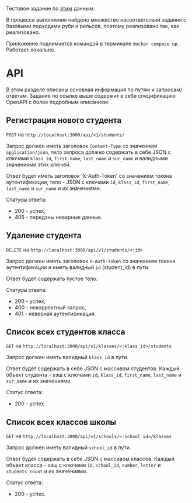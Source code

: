 Тестовое задание по [этим](https://github.com/uchiru/internship-api-schema-task) данным.

В процессе выполнения найдено множество несоответствий задания с базовыми подходами руби и рельсов, поэтому реализовано так, как реализовано.

Приложение поднимается командой в терминале `docker compose up`. Работает локально.

# API

В этом разделе описаны основная информация по путям и запросам/ответам. Задание по ссылке выше содержит в себе спецификацию OpenAPI с более подробным описанием.

## Регистрация нового студента

`POST` на `http://localhost:3000/api/v1/students/`

Запрос должен иметь заголовок `Content-Type` со значением `application/json`, тело запроса должно содержать в себе JSON с ключами `klass_id`, `first_name`, `last_name` и `sur_name` и валидными значениями этих ключей.

Ответ будет иметь заголовок 'X-Auth-Token' со значением токена аутентификации, тело - JSON с ключами `id`, `klass_id`, `first_name`, `last_name` и `sur_name` и их значениями.

Статусы ответа:
- 200 - успех,
- 405 - переданы неверные данные.

## Удаление студента

`DELETE` на `http://localhost:3000/api/v1/students/<:id>`

Запрос должен иметь заголовок `X-Auth-Token` со значением токена аутентификации и иметь валидный `id` (student_id) в пути.

Ответ будет содержать пустое тело.

Статусы ответа:
- 200 - успех,
- 400 - некорректный запрос,
- 401 - неверная аутентификация.

## Список всех студентов класса

`GET` на `http://localhost:3000/api/v1/klasses/<:klass_id>/students`

Запрос должен иметь валидный `klass_id` в пути.

Ответ будет содержать в себе JSON с массивом студентов. Каждый объект студента - хэш с ключами `id`, `klass_id`, `first_name`, `last_name` и `sur_name` и их значениями.

Статус ответа:
- 200 - успех.

## Список всех классов школы

`GET` на `http://localhost:3000/api/v1/schools/<:school_id>/klasses`

Запрос должен иметь валидный `school_id` в пути.

Ответ будет содержать в себе JSON с массивом классов. Каждый объект класса - хэш с ключами `id`, `school_id`, `number`, `letter` и `students_count` и их значениями.

Статус ответа:
- 200 - успех.
